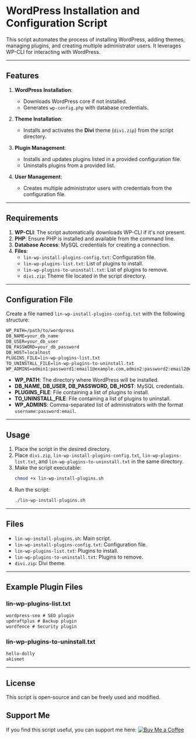 # WordPress Installation and Configuration Script

This script automates the process of installing WordPress, adding themes, managing plugins, and creating multiple administrator users. It leverages WP-CLI for interacting with WordPress.

---

## **Features**
1. **WordPress Installation**:
   - Downloads WordPress core if not installed.
   - Generates `wp-config.php` with database credentials.

2. **Theme Installation**:
   - Installs and activates the **Divi** theme (`divi.zip`) from the script directory.

3. **Plugin Management**:
   - Installs and updates plugins listed in a provided configuration file.
   - Uninstalls plugins from a provided list.

4. **User Management**:
   - Creates multiple administrator users with credentials from the configuration file.

---

## **Requirements**
1. **WP-CLI**: The script automatically downloads WP-CLI if it's not present.
2. **PHP**: Ensure PHP is installed and available from the command line.
3. **Database Access**: MySQL credentials for creating a connection.
4. **Files**:
   - `lin-wp-install-plugins-config.txt`: Configuration file.
   - `lin-wp-plugins-list.txt`: List of plugins to install.
   - `lin-wp-plugins-to-uninstall.txt`: List of plugins to remove.
   - `divi.zip`: Theme file located in the script directory.

---

## **Configuration File**
Create a file named `lin-wp-install-plugins-config.txt` with the following structure:

```txt
WP_PATH=/path/to/wordpress
DB_NAME=your_db_name
DB_USER=your_db_user
DB_PASSWORD=your_db_password
DB_HOST=localhost
PLUGINS_FILE=lin-wp-plugins-list.txt
TO_UNINSTALL_FILE=lin-wp-plugins-to-uninstall.txt
WP_ADMINS=admin1:password1:email1@example.com,admin2:password2:email2@example.com
```

- **WP_PATH**: The directory where WordPress will be installed.
- **DB_NAME, DB_USER, DB_PASSWORD, DB_HOST**: MySQL credentials.
- **PLUGINS_FILE**: File containing a list of plugins to install.
- **TO_UNINSTALL_FILE**: File containing a list of plugins to uninstall.
- **WP_ADMINS**: Comma-separated list of administrators with the format `username:password:email`.

---

## **Usage**
1. Place the script in the desired directory.
2. Place `divi.zip`, `lin-wp-install-plugins-config.txt`, `lin-wp-plugins-list.txt`, and `lin-wp-plugins-to-uninstall.txt` in the same directory.
3. Make the script executable:
   ```bash
   chmod +x lin-wp-install-plugins.sh
   ```
4. Run the script:
   ```bash
   ./lin-wp-install-plugins.sh
   ```

---

## **Files**
- `lin-wp-install-plugins.sh`: Main script.
- `lin-wp-install-plugins-config.txt`: Configuration file.
- `lin-wp-plugins-list.txt`: Plugins to install.
- `lin-wp-plugins-to-uninstall.txt`: Plugins to remove.
- `divi.zip`: Divi theme.

---

## **Example Plugin Files**
### **lin-wp-plugins-list.txt**
```txt
wordpress-seo # SEO plugin
updraftplus # Backup plugin
wordfence # Security plugin
```

### **lin-wp-plugins-to-uninstall.txt**
```txt
hello-dolly
akismet
```

---

## **License**
This script is open-source and can be freely used and modified.


## Support Me
If you find this script useful, you can support me here:
[![Buy Me a Coffee](https://img.shields.io/badge/Buy%20Me%20a%20Coffee-donate-yellow)](https://buymeacoffee.com/dariuszwit)